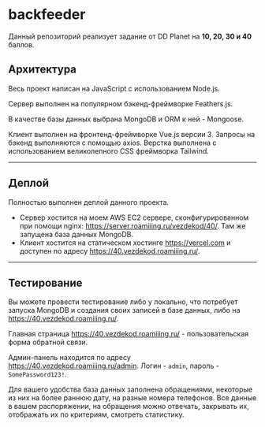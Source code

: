 # backfeeder

Данный репозиторий реализует задание от DD Planet на **10, 20, 30 и 40** баллов.

## Архитектура

Весь проект написан на JavaScript с использованием Node.js.

Сервер выполнен на популярном бэкенд-фреймворке Feathers.js.

В качестве базы данных выбрана MongoDB и ORM к ней - Mongoose.

Клиент выполнен на фронтенд-фреймворке Vue.js версии 3. Запросы на бэкенд выполняются с помощью axios. Верстка выполнена с использованием великолепного CSS фреймворка Tailwind.

---

## Деплой

Полностью выполнен деплой данного проекта.

- Сервер хостится на моем AWS EC2 сервере, сконфигурированном при помощи nginx: https://server.roamiiing.ru/vezdekod/40/. Там же запущена база данных MongoDB.
- Клиент хостится на статическом хостинге https://vercel.com и доступен по адресу https://40.vezdekod.roamiiing.ru/.



---

## Тестирование

Вы можете провести тестирование либо у локально, что потребует запуска MongoDB и создания своих записей в базе данных, либо на https://40.vezdekod.roamiiing.ru/.

Главная страница https://40.vezdekod.roamiiing.ru/ - пользовательская форма обратной связи.

Админ-панель находится по адресу https://40.vezdekod.roamiiing.ru/admin. Логин - `admin`, пароль - `SomePassword123!`.

Для вашего удобства база данных заполнена обращениями, некоторые из них на более раннюю дату, на разные номера телефонов. Все данные в вашем распоряжении, на обращения можно отвечать, закрывать их, отображать их по критериям, смотреть статистику.

